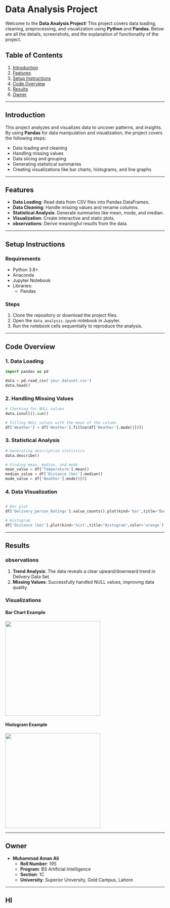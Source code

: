 # Data Analysis Project


Welcome to the **Data Analysis Project**! This project covers data loading, cleaning, preprocessing, and visualization using **Python** and **Pandas**. Below are all the details, screenshots, and the explanation of functionality of the project.



## Table of Contents

1. [Introduction](#introduction)
2. [Features](#features)
3. [Setup Instructions](#setup-instructions)
4. [Code Overview](#code-overview)
5. [Results](#results)
6. [Owner](#owner)
---

## Introduction

This project analyzes and visualizes data to uncover patterns, and insights. By using **Pandas** for data manipulation and visualization, the project covers the following steps:

- Data loading and cleaning
- Handling missing values
- Data slicing and grouping
- Generating statistical summaries
- Creating visualizations like bar charts, histograms, and line graphs

---

## Features

- **Data Loading**: Read data from CSV files into Pandas DataFrames.
- **Data Cleaning**: Handle missing values and rename columns.
- **Statistical Analysis**: Generate summaries like mean, mode, and median.
- **Visualization**: Create interactive and static plots.
- **observations**: Derive meaningful results from the data.

---

## Setup Instructions

### Requirements

- Python 3.8+
- Anaconda
- Jupyter Notebook
- Libraries:
  - Pandas

### Steps

1. Clone the repository or download the project files.
2. Open the `data_analysis.ipynb` notebook in Jupyter.
3. Run the notebook cells sequentially to reproduce the analysis.

---

## Code Overview

### 1. Data Loading

```python
import pandas as pd

data = pd.read_csv('your_dataset.csv')
data.head()
```

### 2. Handling Missing Values

```python
# Checking for NULL values
data.isnull().sum()

# Filling NULL values with the mean of the column
df['Weather'] = df['Weather'].fillna(df['Weather'].mode()[0])
```

### 3. Statistical Analysis

```python
# Generating descriptive statistics
data.describe()

# Finding mean, median, and mode
mean_value = df['Temperature'].mean()
median_value = df['Distance (km)'].median()
mode_value = df['Weather'].mode()[0]
```

### 4. Data Visualization

```python

# Bar plot
df['Delivery_person_Ratings'].value_counts().plot(kind='bar',title="Bar Chart",color='blue')

# Histogram
df['Distance (km)'].plot(kind='hist',title="Histogram",color='orange')
```

---

## Results

### observations

1. **Trend Analysis**: The data reveals a clear upward/downward trend in Delivery Data Set.
2. **Missing Values**: Successfully handled NULL values, improving data quality.

### Visualizations

#### Bar Chart Example
<img src="https://images.twinkl.co.uk/tw1n/image/private/t_630/u/ux/barchart_ver_1.jpg" width="300px">

#### Histogram Example

<img src="https://businessq-software.com/wp-content/uploads/2016/04/businessq-pie-chart-controversy-2.png" width="300px">

---

## Owner

- **Muhammad Aman Ali**
  - **Roll Number**: 195
  - **Program**: BS Artificial Intelligence
  - **Section**: 1C
  - **University**: Superior University, Gold Campus, Lahore

---

## HI